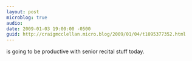 ```yaml
---
layout: post
microblog: true
audio: 
date: 2009-01-03 19:00:00 -0500
guid: http://craigmcclellan.micro.blog/2009/01/04/t1095377352.html
---
```

is going to be productive with senior recital stuff today.
